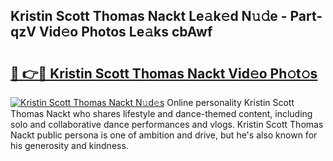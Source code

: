 ## Kristin Scott Thomas Nackt Le𝚊k𝚎d N𝚞𝚍e - Part-qzV Vid𝚎o Photos Le𝚊ks cbAwf

# <h2><a href="http://fb8hbk4.evod.top/?m=Kristin+Scott+Thomas+Nackt">🔗 👉🔴 Kristin Scott Thomas Nackt Vid𝚎o Ph𝚘t𝚘s</a></h2>

[![Kristin Scott Thomas Nackt N𝚞d𝚎s](https://i.imgur.com/8V9OHl7.gif)](http://fb8hbk4.evod.top/?m=Kristin+Scott+Thomas+Nackt)
Online personality Kristin Scott Thomas Nackt who shares lifestyle and dance-themed content, including solo and collaborative dance performances and vlogs. Kristin Scott Thomas Nackt public persona is one of ambition and drive, but he's also known for his generosity and kindness. 
